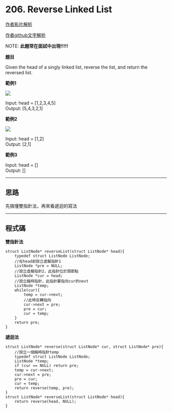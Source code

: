 # 206. Reverse Linked List

[作者影片解析](https://www.bilibili.com/video/BV1nB4y1i7eL/?vd_source=e5c4608edb1022c777c24216627ab94c)

[作者github文字解析](https://github.com/youngyangyang04/leetcode-master/blob/master/problems/0206.%E7%BF%BB%E8%BD%AC%E9%93%BE%E8%A1%A8.md)

NOTE: **此題常在面試中出現!!!!!**

**題目**

Given the head of a singly linked list, reverse the list, and return the reversed list.

**範例1**

![](https://assets.leetcode.com/uploads/2021/02/19/rev1ex1.jpg)

Input: head = [1,2,3,4,5]\
Output: [5,4,3,2,1]

**範例2**

![](https://assets.leetcode.com/uploads/2021/02/19/rev1ex2.jpg)

Input: head = [1,2]\
Output: [2,1]

**範例3**

Input: head = []\
Output: []

---
## 思路

先搞懂雙指針法，再來看遞迴的寫法

---
## 程式碼

**雙指針法**

    struct ListNode* reverseList(struct ListNode* head){
        typedef struct ListNode ListNode;
        //在head前設立虛擬指針1
        ListNode *pre = NULL;
        //設立虛擬指針2，此指針位於頭節點
        ListNode *cur = head;
        //設立臨時指針，此指針要指向cur的next
        ListNode *temp;
        while(cur){
            temp = cur->next;
            //此時反轉指向
            cur->next = pre;
            pre = cur;
            cur = temp;
        }
        return pre;
    }

**遞迴法**

    struct ListNode* reverse(struct ListNode* cur, struct ListNode* pre){
        //設立一個臨時指針temp
        typedef struct ListNode ListNode;
        ListNode *temp;
        if (cur == NULL) return pre;
        temp = cur->next;
        cur->next = pre;
        pre = cur;
        cur = temp;
        return reverse(temp, pre);
    }
    struct ListNode* reverseList(struct ListNode* head){
        return reverse(head, NULL);
    }
